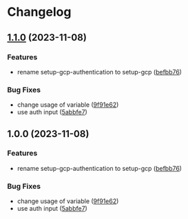 # Changelog

## [1.1.0](https://github.com/abinnovision/actions/compare/setup-gcp-v1.0.0...setup-gcp-v1.1.0) (2023-11-08)


### Features

* rename setup-gcp-authentication to setup-gcp ([befbb76](https://github.com/abinnovision/actions/commit/befbb76edb1d8266ad3f7d3560944911f823b175))


### Bug Fixes

* change usage of variable ([9f91e62](https://github.com/abinnovision/actions/commit/9f91e62fa7c663cea791554434a85f24a8c5ee02))
* use auth input ([5abbfe7](https://github.com/abinnovision/actions/commit/5abbfe70cfa1e048c89aff735ba8155c76916fb6))

## 1.0.0 (2023-11-08)


### Features

* rename setup-gcp-authentication to setup-gcp ([befbb76](https://github.com/abinnovision/actions/commit/befbb76edb1d8266ad3f7d3560944911f823b175))


### Bug Fixes

* change usage of variable ([9f91e62](https://github.com/abinnovision/actions/commit/9f91e62fa7c663cea791554434a85f24a8c5ee02))
* use auth input ([5abbfe7](https://github.com/abinnovision/actions/commit/5abbfe70cfa1e048c89aff735ba8155c76916fb6))
